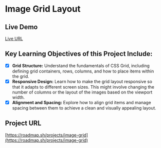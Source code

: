 # Image Grid Layout

## Live Demo

[Live URL](https://ariepriyambadha.github.io/roadmap.sh-projects/frontend-projects/image-grid-layout/)

## Key Learning Objectives of this Project Include:

- [x] **Grid Structure:** Understand the fundamentals of CSS Grid, including defining grid containers, rows, columns, and how to place items within the grid.
- [x] **Responsive Design:** Learn how to make the grid layout responsive so that it adapts to different screen sizes. This might involve changing the number of columns or the layout of the images based on the viewport width.
- [x] **Alignment and Spacing:** Explore how to align grid items and manage spacing between them to achieve a clean and visually appealing layout.

## Project URL

[https://roadmap.sh/projects/image-grid](https://roadmap.sh/projects/image-grid)
